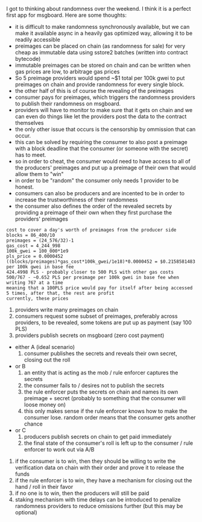 I got to thinking about randomness over the weekend. I think it is a perfect first app for msgboard. Here are some thoughts:

* it is difficult to make randomness synchronously available, but we can make it available async in a heavily gas optimized way, allowing it to be readily accessible
* preimages can be placed on chain (as randomness for sale) for very cheap as immutable data using sstore2 batches (written into contract bytecode)
* immutable preimages can be stored on chain and can be written when gas prices are low, to arbitrage gas prices
* So 5 preimage providers would spend ~$1 total per 100k gwei to put preimages on chain and provide randomness for every single block.
* the other half of this is of course the revealing of the preimages
* consumer pays for preimages, which triggers the randomness providers to publish their randomness on msgboard.
* providers will have to monitor to make sure that it gets on chain and we can even do things like let the providers post the data to the contract themselves
* the only other issue that occurs is the censorship by ommission that can occur.
* this can be solved by requiring the consumer to also post a preimage with a block deadline that the consumer (or someone with the secret) has to meet.
* so in order to cheat, the consumer would need to have access to all of the producers' preimages and put up a preimage of their own that would allow them to "win"
* in order to be "random" the consumer only needs 1 provider to be honest.
* consumers can also be producers and are incented to be in order to increase the trustworthiness of their randomness
* the consumer also defines the order of the revealed secrets by providing a preimage of their own when they first purchase the providers' preimages

```
cost to cover a day's worth of preimages from the producer side
blocks = 86_400/10
preimages = (24_576/32)-1
gas_cost = 4_244_998
100k_gwei = 100_000*1e9
pls_price = 0.0000452
((blocks/preimages)*gas_cost*100k_gwei/1e18)*0.0000452 = $0.2158581483 per 100k gwei in base fee
424.4998 PLS - probably closer to 500 PLS with other gas costs
500/767 - ~0.652 PLS per preimage per 100k gwei in base fee when writing 767 at a time
meaning that a 100PLS price would pay for itself after being accessed 5 times, after that, the rest are profit
currently, these prices
```

1) providers write many preimages on chain
1) consumers request some subset of preimages, preferably across providers, to be revealed, some tokens are put up as payment (say 100 PLS)
1) providers publish secrets on msgboard (zero cost payment)
  - either A (ideal scenario)
    1) consumer publishes the secrets and reveals their own secret, closing out the roll
  - or B
    1) an entity that is acting as the mob / rule enforcer captures the secrets
    1) the consumer fails to / desires not to publish the secrets
    1) the rule enforcer puts the secrets on chain and names its own preimage + secret (probably to something that the consumer will loose money on)
    1) this only makes sense if the rule enforcer knows how to make the consumer lose. random order means that the consumer gets another chance
  - or C
    1) producers publish secrets on chain to get paid immediately
    1) the final state of the consumer's roll is left up to the consumer / rule enforcer to work out via A/B

1) if the consumer is to win, then they should be willing to write the verification data on chain with their order and prove it to release the funds
1) if the rule enforcer is to win, they have a mechanism for closing out the hand / roll in their favor
1) if no one is to win, then the producers will still be paid
1) staking mechanism with time delays can be introduced to penalize randomness providers to reduce omissions further (but this may be optional)

